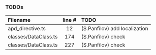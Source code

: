 ### TODOs
| Filename | line # | TODO
|:------|:------:|:------
| apd_directive.ts | 12 | (S.Panfilov) add localization
| classes/DataClass.ts | 174 | (S.Panfilov)  check
| classes/DataClass.ts | 227 | (S.Panfilov)  check